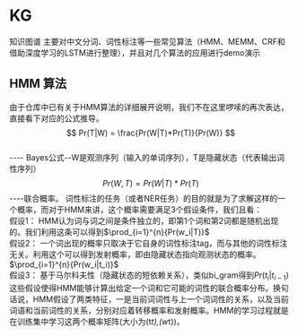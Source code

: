 # KG
知识图谱
主要对中文分词、词性标注等一些常见算法（HMM、MEMM、CRF和借助深度学习的LSTM进行整理），并且对几个算法的应用进行demo演示  

## HMM 算法
由于仓库中已有关于HMM算法的详细展开说明，我们不在这里啰嗦的再次表达，直接看下对应的公式推导。    
$$  
Pr(T|W) = \frac{Pr(W|T)*Pr(T)}{Pr(W)}
$$   
---- Bayes公式--W是观测序列（输入的单词序列），T是隐藏状态（代表输出词性序列） 
$$
Pr(W,T) = Pr(W|T)*Pr(T)
$$
----联合概率。
词性标注的任务（或者NER任务）的目的就是为了求解这样的一个概率，而对于HMM来讲，这个概率需要满足3个假设条件，我们且看：  
假设1： HMM认为词与词之间是条件独立的，即第1个词和第2词都是随机出现的。我们利用这条可以得到$\prod_{i=1}^{n}{Pr(w_i|T)}$  
假设2： 一个词出现的概率只取决于它自身的词性标注tag，而与其他的词性标注无关。利用这个可以得到发射概率，即由隐藏状态指向观测状态的概率。$\prod_{i=1}^{n}{Pr(w_i|t_i)}$  
假设3： 基于马尔科夫性（隐藏状态的短依赖关系），类似bi_gram得到$Pr(t_i|t_{i-1})$  
这些假设使得HMM能够计算出给定一个词和它可能的词性的联合概率分布。换句话说，HMM假设了两类特征，一是当前词词性与上一个词词性的关系，以及当前词语和当前词性的关系，分别对应着转移概率和发射概率。HMM的学习过程就是在训练集中学习这两个概率矩阵(大小为(t*t),(w*t))。
